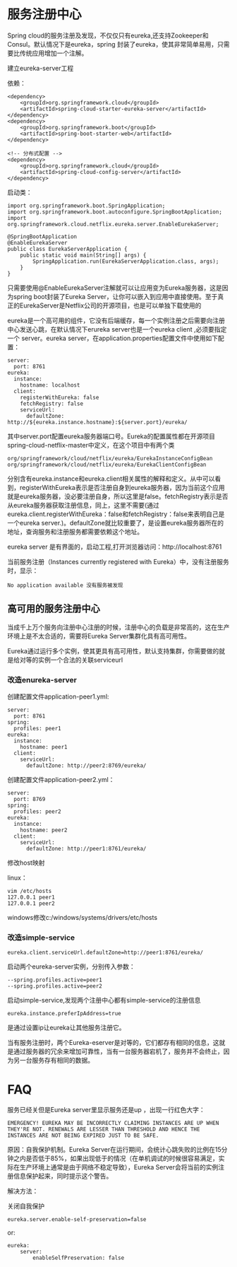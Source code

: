 
# 服务注册中心

Spring cloud的服务注册及发现，不仅仅只有eureka,还支持Zookeeper和Consul。默认情况下是eureka，spring 封装了eureka，使其非常简单易用，只需要比传统应用增加一个注解。

建立eureka-server工程

依赖：

	<dependency>
		<groupId>org.springframework.cloud</groupId>
		<artifactId>spring-cloud-starter-eureka-server</artifactId>
	</dependency>
	<dependency>
		<groupId>org.springframework.boot</groupId>
		<artifactId>spring-boot-starter-web</artifactId>
	</dependency>

	<!-- 分布式配置 -->
	<dependency>
		<groupId>org.springframework.cloud</groupId>
		<artifactId>spring-cloud-config-server</artifactId>
	</dependency>
启动类：

	import org.springframework.boot.SpringApplication;
	import org.springframework.boot.autoconfigure.SpringBootApplication;
	import org.springframework.cloud.netflix.eureka.server.EnableEurekaServer;
	
	@SpringBootApplication
	@EnableEurekaServer
	public class EurekaServerApplication {  
	    public static void main(String[] args) {        
	        SpringApplication.run(EurekaServerApplication.class, args);     
	    }       
	}
只需要使用@EnableEurekaServer注解就可以让应用变为Eureka服务器，这是因为spring boot封装了Eureka Server，让你可以嵌入到应用中直接使用。至于真正的EurekaServer是Netflix公司的开源项目，也是可以单独下载使用的
 

eureka是一个高可用的组件，它没有后端缓存，每一个实例注册之后需要向注册中心发送心跳，在默认情况下erureka server也是一个eureka client ,必须要指定一个 server。eureka server，在application.properties配置文件中使用如下配置：

	server: 
	  port: 8761
	eureka:
	  instance:
	    hostname: localhost
	  client:
	    registerWithEureka: false
	    fetchRegistry: false
	    serviceUrl:
	      defaultZone: http://${eureka.instance.hostname}:${server.port}/eureka/
	      
其中server.port配置eureka服务器端口号。Eureka的配置属性都在开源项目spring-cloud-netflix-master中定义，在这个项目中有两个类

	org/springframework/cloud/netflix/eureka/EurekaInstanceConfigBean
	org/springframework/cloud/netflix/eureka/EurekaClientConfigBean

分别含有eureka.instance和eureka.client相关属性的解释和定义。从中可以看到，registerWithEureka表示是否注册自身到eureka服务器，因为当前这个应用就是eureka服务器，没必要注册自身，所以这里是false。fetchRegistry表示是否从eureka服务器获取注册信息，同上，这里不需要(通过eureka.client.registerWithEureka：false和fetchRegistry：false来表明自己是一个eureka server.)。defaultZone就比较重要了，是设置eureka服务器所在的地址，查询服务和注册服务都需要依赖这个地址。

eureka server 是有界面的，启动工程,打开浏览器访问：http://localhost:8761

当前服务注册（Instances currently registered with Eureka）中，没有注册服务时，显示：
	
	No application available 没有服务被发现
	

## 高可用的服务注册中心

当成千上万个服务向注册中心注册的时候，注册中心的负载是非常高的，这在生产环境上是不太合适的，需要将Eureka Server集群化具有高可用性。

Eureka通过运行多个实例，使其更具有高可用性，默认支持集群，你需要做的就是给对等的实例一个合法的关联serviceurl

### 改造enureka-server

创建配置文件application-peer1.yml:

	server:
	  port: 8761
	spring:
	  profiles: peer1
	eureka:
	  instance:
	    hostname: peer1
	  client:
	    serviceUrl:
	      defaultZone: http://peer2:8769/eureka/

创建配置文件application-peer2.yml：
	
	server:
	  port: 8769	
	spring:
	  profiles: peer2
	eureka:
	  instance:
	    hostname: peer2
	  client:
	    serviceUrl:
	      defaultZone: http://peer1:8761/eureka/
修改host映射

linux：

	vim /etc/hosts 
	127.0.0.1 peer1
	127.0.0.1 peer2

windows修改c:/windows/systems/drivers/etc/hosts


### 改造simple-service
	
	eureka.client.serviceUrl.defaultZone=http://peer1:8761/eureka/
	
启动两个eureka-server实例，分别传入参数：

	--spring.profiles.active=peer1 
	--spring.profiles.active=peer2
启动simple-service,发现两个注册中心都有simple-service的注册信息

	eureka.instance.preferIpAddress=true
是通过设置ip让eureka让其他服务注册它。

当有服务注册时，两个Eureka-eserver是对等的，它们都存有相同的信息，这就是通过服务器的冗余来增加可靠性，当有一台服务器宕机了，服务并不会终止，因为另一台服务存有相同的数据。


# FAQ

服务已经关但是Eureka server里显示服务还是up ，出现一行红色大字：

	EMERGENCY! EUREKA MAY BE INCORRECTLY CLAIMING INSTANCES ARE UP WHEN THEY'RE NOT. RENEWALS ARE LESSER THAN THRESHOLD AND HENCE THE INSTANCES ARE NOT BEING EXPIRED JUST TO BE SAFE.
原因：自我保护机制。Eureka Server在运行期间，会统计心跳失败的比例在15分钟之内是否低于85%，如果出现低于的情况（在单机调试的时候很容易满足，实际在生产环境上通常是由于网络不稳定导致），Eureka Server会将当前的实例注册信息保护起来，同时提示这个警告。

解决方法：

关闭自我保护

	eureka.server.enable-self-preservation=false
or: 
	
	eureka: 
		server: 
			enableSelfPreservation: false  